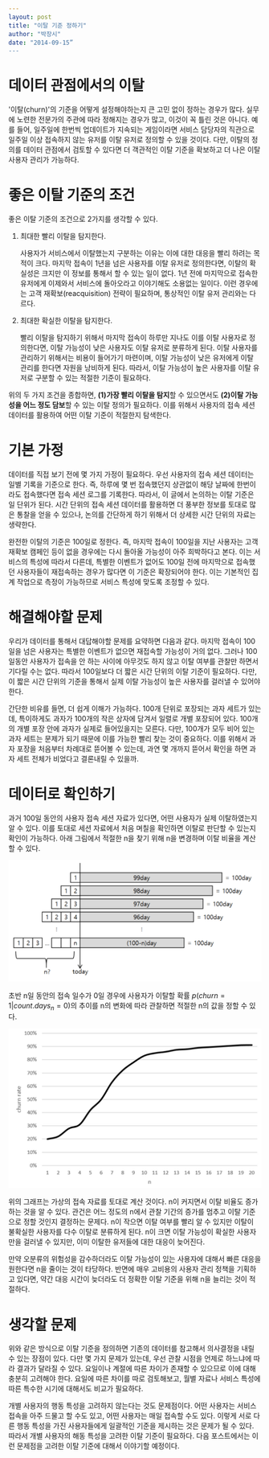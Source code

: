 ```yaml
---
layout: post
title: "이탈 기준 정하기"
author: "박장시"
date: "2014-09-15”
---
```

# 데이터 관점에서의 이탈
'이탈(churn)'의 기준을 어떻게 설정해야하는지 큰 고민 없이 정하는 경우가 많다. 실무에 노련한 전문가의 주관에 따라 정해지는 경우가 많고, 이것이 꼭 틀린 것은 아니다. 예를 들어, 일주일에 한번씩 업데이트가 지속되는 게임이라면 서비스 담당자의 직관으로 일주일 이상 접속하지 않는 유저를 이탈 유저로 정의할 수 있을 것이다. 다만, 이탈의 정의를 데이터 관점에서 검토할 수 있다면 더 객관적인 이탈 기준을 확보하고 더 나은 이탈 사용자 관리가 가능하다.

# 좋은 이탈 기준의 조건
좋은 이탈 기준의 조건으로 2가지를 생각할 수 있다.

1.  최대한 빨리 이탈을 탐지한다.

    사용자가 서비스에서 이탈했는지 구분하는 이유는 이에 대한 대응을 빨리 하려는 목적이 크다. 마지막 접속이 1년을 넘은 사용자를 이탈 유저로 정의한다면, 이탈의 확실성은 크지만 이 정보를 통해서 할 수 있는 일이 없다. 1년 전에 마지막으로 접속한  유저에게 이제와서 서비스에 돌아오라고 이야기해도 소용없는 일이다. 이런 경우에는 고객 재확보(reacquisition) 전략이 필요하며, 통상적인 이탈 유저 관리와는 다르다.
2.  최대한 확실한 이탈을 탐지한다.

    빨리 이탈을 탐지하기 위해서 마지막 접속이 하루만 지나도 이를 이탈 사용자로 정의한다면, 이탈 가능성이 낮은 사용자도 이탈 유저로 분류하게 된다. 이탈 사용자를 관리하기 위해서는 비용이 들어가기 마련이며, 이탈 가능성이 낮은 유저에게 이탈 관리를 한다면 자원을 낭비하게 된다. 따라서, 이탈 가능성이 높은 사용자를 이탈 유저로 구분할 수 있는 적절한 기준이 필요하다.

위의 두 가지 조건을 종합하면, **(1)가장 빨리 이탈을 탐지**할 수 있으면서도 **(2)이탈 가능성을 어느 정도 담보**할 수 있는 이탈 정의가 필요하다. 이를 위해서 사용자의 접속 세션 데이터를 활용하여 어떤 이탈 기준이 적절한지 탐색한다.

# 기본 가정

데이터를 직접 보기 전에 몇 가지 가정이 필요하다. 우선 사용자의 접속 세션 데이터는 일별 기록을 기준으로 한다. 즉, 하루에 몇 번 접속했던지 상관없이 해당 날짜에 한번이라도 접속했다면 접속 세션 로그를 기록한다. 따라서, 이 글에서 논의하는 이탈 기준은 일 단위가 된다. 시간 단위의 접속 세션 데이터를 활용하면 더 풍부한 정보를 토대로 많은 통찰을 얻을 수 있으나, 논의를 간단하게 하기 위해서 더 상세한 시간 단위의 자료는 생략한다.

완전한 이탈의 기준은 100일로 정한다. 즉, 마지막 접속이 100일을 지난 사용자는 고객 재확보 캠페인 등이 없을 경우에는 다시 돌아올 가능성이 아주 희박하다고 본다. 이는 서비스의 특성에 따라서 다른데, 특별한 이벤트가 없어도 100일 전에 마지막으로 접속했던 사용자들이 재접속하는 경우가 많다면 이 기준은 확장되어야 한다. 이는 기본적인 집계 작업으로 측정이 가능하므로 서비스 특성에 맞도록 조정할 수 있다.

# 해결해야할 문제

우리가 데이터를 통해서 대답해야할 문제를 요약하면 다음과 같다. 마지막 접속이 100일을 넘은 사용자는 특별한 이벤트가 없으면 재접속할 가능성이 거의 없다. 그러나 100일동안 사용자가 접속을 안 하는 사이에 아무것도 하지 않고 이탈 여부를 관찰만 하면서 기다릴 수는 없다. 따라서 100일보다 더 짧은 시간 단위의 이탈 기준이 필요하다. 다만, 이 짧은 시간 단위의 기준을 통해서 실제 이탈 가능성이 높은 사용자를 걸러낼 수 있어야 한다.

간단한 비유를 들면, 더 쉽게 이해가 가능하다. 100개 단위로 포장되는 과자 세트가 있는데, 특이하게도 과자가 100개의 작은 상자에 담겨서 일렬로 개별 포장되어 있다. 100개의 개별 포장 안에 과자가 실제로 들어있을지는 모른다. 다만, 100개가 모두 비어 있는 과자 세트는 문제가 되기 때문에 이를 가능한 빨리 찾는 것이 중요하다. 이를 위해서 과자 포장을 처음부터 차례대로 뜯어볼 수 있는데, 과연 몇 개까지 뜯어서 확인을 하면 과자 세트 전체가 비었다고 결론내릴 수 있을까.

# 데이터로 확인하기

과거 100일 동안의 사용자 접속 세션 자료가 있다면, 어떤 사용자가 실제 이탈하였는지 알 수 있다. 이를 토대로 세션 자료에서 처음 며칠을 확인하면 이탈로 판단할 수 있는지 확인이 가능하다. 아래 그림에서 적절한 n을 찾기 위해 n을 변경하며 이탈 비율을 계산할 수 있다. 

![timestructure](/img/posts/2014-09-15-make_a_criterion_for_churn/time_structure.jpg)

초반 n일 동안의 접속 일수가 0일 경우에 사용자가 이탈할 확률 $p(churn = 1|count.days_{n}=0)$의 추이를 n의 변화에 따라 관찰하면 적절한 n의 값을 정할 수 있다.

![churnrate](/img/posts/2014-09-15-make_a_criterion_for_churn/churn_rate.jpg)

위의 그래프는 가상의 접속 자료를 토대로 계산 것이다. n이 커지면서 이탈 비율도 증가하는 것을 알 수 있다. 관건은 어느 정도의 n에서 관찰 기간의 증가를 멈추고 이탈 기준으로 정할 것인지 결정하는 문제다. n이 작으면 이탈 여부를 빨리 알 수 있지만 이탈이 불확실한 사용자를 다수 이탈로 분류하게 된다. n이 크면 이탈 가능성이 확실한 사용자만을 걸러낼 수 있지만, 이미 이탈한 유저들에 대한 대응이 늦어진다.

만약 오분류의 위험성을 감수하더라도 이탈 가능성이 있는 사용자에 대해서 빠른 대응을 원한다면 n을 줄이는 것이 타당하다. 반면에 매우 고비용의 사용자 관리 정책을 기획하고 있다면, 약간 대응 시간이 늦더라도 더 정확한 이탈 기준을 위해 n을 늘리는 것이 적절하다.

# 생각할 문제

위와 같은 방식으로 이탈 기준을 정의하면 기존의 데이터를 참고해서 의사결정을 내릴 수 있는 장점이 있다. 다만 몇 가지 문제가 있는데, 우선 관찰 시점을 언제로 하느냐에 따라 결과가 달라질 수 있다. 요일이나 계절에 따른 차이가 존재할 수 있으므로 이에 대해 충분히 고려해야 한다. 요일에 따른 차이를 따로 검토해보고, 월별 자료나 서비스 특성에 따른 특수한 시기에 대해서도 비교가 필요하다.

개별 사용자의 행동 특성을 고려하지 않는다는 것도 문제점이다. 어떤 사용자는 서비스 접속을 아주 드물고 할 수도 있고, 어떤 사용자는 매일 접속할 수도 있다. 이렇게 서로 다른 행동 특성을 가진 사용자들에게 일괄적인 기준을 제시하는 것은 문제가 될 수 있다. 따라서 개별 사용자의 해동 특성을 고려한 이탈 기준이 필요하다. 다음 포스트에서는 이런 문제점을 고려한 이탈 기준에 대해서 이야기할 예정이다.
